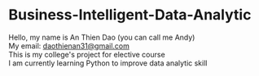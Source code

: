 # Business-Intelligent-Data-Analytic<br/>
Hello, my name is An Thien Dao (you can call me Andy)<br/>
My email: daothienan31@gmail.com<br/>
This is my college's project for elective course<br/>
I am currently learning Python to improve data analytic skill<br/>
